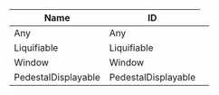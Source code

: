 <table>
    <thead>
        <th data-sort-default>Name</th>
        <th>ID</th>
    </thead>
        <tr>
            <td>Any</td>
            <td>Any</td>
            <td></td>
        </tr>
        <tr>
            <td>Liquifiable</td>
            <td>Liquifiable</td>
            <td></td>
        </tr>
        <tr>
            <td>Window</td>
            <td>Window</td>
            <td></td>
        </tr>
        <tr>
            <td>PedestalDisplayable</td>
            <td>PedestalDisplayable</td>
            <td></td>
        </tr>
</table>
